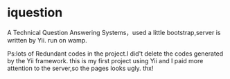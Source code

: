 iquestion
=========

A  Technical Question Answering Systems，used a little bootstrap,server is written by Yii.  run on wamp.

Ps:lots of Redundant codes in the project.I did't delete the codes generated by the Yii framework.
  this is my first project using Yii and I paid more attention to the server,so the pages looks ugly.
  thx!
